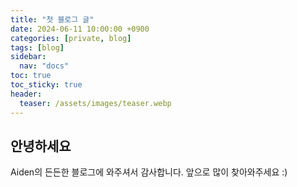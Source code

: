 ```yaml
---
title: "첫 블로그 글"
date: 2024-06-11 10:00:00 +0900
categories: [private, blog]
tags: [blog]
sidebar:
  nav: "docs"
toc: true 
toc_sticky: true
header:
  teaser: /assets/images/teaser.webp
---
```


## 안녕하세요

Aiden의 든든한 블로그에 와주셔서 감사합니다.
앞으로 많이 찾아와주세요 :)